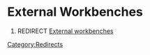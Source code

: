 # External Workbenches

1.  REDIRECT [External workbenches](External_workbenches.md)



[Category:Redirects](Category:Redirects.md)
